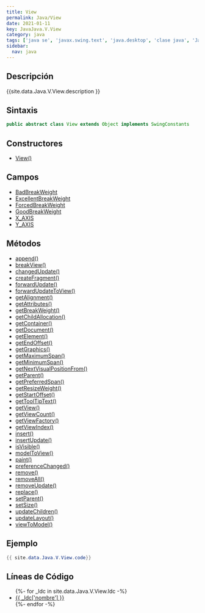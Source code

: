 ```yaml
---
title: View
permalink: Java/View
date: 2021-01-11
key: JavaJava.V.View
category: java
tags: ['java se', 'javax.swing.text', 'java.desktop', 'clase java', 'Java 1.0']
sidebar: 
  nav: java
---
```


## Descripción
{{site.data.Java.V.View.description }}

## Sintaxis
~~~java
public abstract class View extends Object implements SwingConstants
~~~

## Constructores
* [View()](/Java/View/View/)

## Campos
* [BadBreakWeight](/Java/View/BadBreakWeight)
* [ExcellentBreakWeight](/Java/View/ExcellentBreakWeight)
* [ForcedBreakWeight](/Java/View/ForcedBreakWeight)
* [GoodBreakWeight](/Java/View/GoodBreakWeight)
* [X_AXIS](/Java/View/X_AXIS)
* [Y_AXIS](/Java/View/Y_AXIS)

## Métodos
* [append()](/Java/View/append)
* [breakView()](/Java/View/breakView)
* [changedUpdate()](/Java/View/changedUpdate)
* [createFragment()](/Java/View/createFragment)
* [forwardUpdate()](/Java/View/forwardUpdate)
* [forwardUpdateToView()](/Java/View/forwardUpdateToView)
* [getAlignment()](/Java/View/getAlignment)
* [getAttributes()](/Java/View/getAttributes)
* [getBreakWeight()](/Java/View/getBreakWeight)
* [getChildAllocation()](/Java/View/getChildAllocation)
* [getContainer()](/Java/View/getContainer)
* [getDocument()](/Java/View/getDocument)
* [getElement()](/Java/View/getElement)
* [getEndOffset()](/Java/View/getEndOffset)
* [getGraphics()](/Java/View/getGraphics)
* [getMaximumSpan()](/Java/View/getMaximumSpan)
* [getMinimumSpan()](/Java/View/getMinimumSpan)
* [getNextVisualPositionFrom()](/Java/View/getNextVisualPositionFrom)
* [getParent()](/Java/View/getParent)
* [getPreferredSpan()](/Java/View/getPreferredSpan)
* [getResizeWeight()](/Java/View/getResizeWeight)
* [getStartOffset()](/Java/View/getStartOffset)
* [getToolTipText()](/Java/View/getToolTipText)
* [getView()](/Java/View/getView)
* [getViewCount()](/Java/View/getViewCount)
* [getViewFactory()](/Java/View/getViewFactory)
* [getViewIndex()](/Java/View/getViewIndex)
* [insert()](/Java/View/insert)
* [insertUpdate()](/Java/View/insertUpdate)
* [isVisible()](/Java/View/isVisible)
* [modelToView()](/Java/View/modelToView)
* [paint()](/Java/View/paint)
* [preferenceChanged()](/Java/View/preferenceChanged)
* [remove()](/Java/View/remove)
* [removeAll()](/Java/View/removeAll)
* [removeUpdate()](/Java/View/removeUpdate)
* [replace()](/Java/View/replace)
* [setParent()](/Java/View/setParent)
* [setSize()](/Java/View/setSize)
* [updateChildren()](/Java/View/updateChildren)
* [updateLayout()](/Java/View/updateLayout)
* [viewToModel()](/Java/View/viewToModel)

## Ejemplo
~~~java
{{ site.data.Java.V.View.code}}
~~~

## Líneas de Código
<ul>
{%- for _ldc in site.data.Java.V.View.ldc -%}
   <li>
       <a href="{{_ldc['url'] }}">{{ _ldc['nombre'] }}</a>
   </li>
{%- endfor -%}
</ul>
